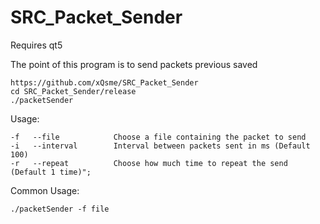 # SRC_Packet_Sender

Requires qt5

The point of this program is to send packets previous saved

```
https://github.com/xQsme/SRC_Packet_Sender
cd SRC_Packet_Sender/release
./packetSender
```

Usage:
```
-f   --file            Choose a file containing the packet to send
-i   --interval        Interval between packets sent in ms (Default 100) 
-r   --repeat          Choose how much time to repeat the send (Default 1 time)";
```

Common Usage:
```
./packetSender -f file
